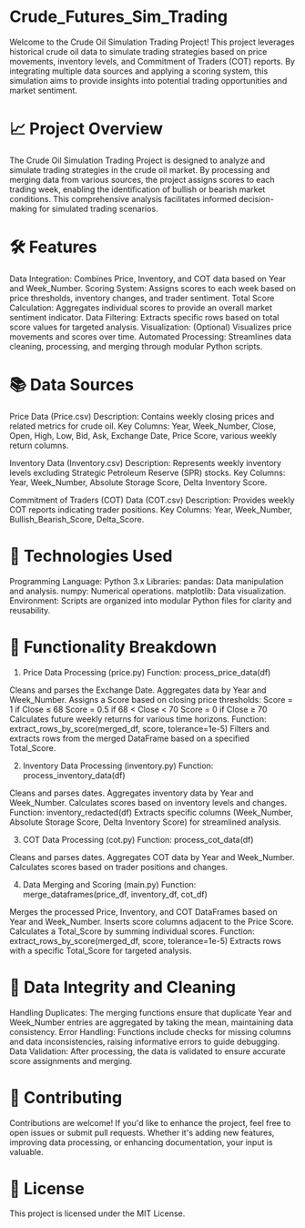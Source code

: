 # Crude_Futures_Sim_Trading

Welcome to the Crude Oil Simulation Trading Project! This project leverages historical crude oil data to simulate trading strategies based on price movements, inventory levels, and Commitment of Traders (COT) reports. By integrating multiple data sources and applying a scoring system, this simulation aims to provide insights into potential trading opportunities and market sentiment.

# 📈 Project Overview
The Crude Oil Simulation Trading Project is designed to analyze and simulate trading strategies in the crude oil market. By processing and merging data from various sources, the project assigns scores to each trading week, enabling the identification of bullish or bearish market conditions. This comprehensive analysis facilitates informed decision-making for simulated trading scenarios.

# 🛠️ Features
Data Integration: Combines Price, Inventory, and COT data based on Year and Week_Number.
Scoring System: Assigns scores to each week based on price thresholds, inventory changes, and trader sentiment.
Total Score Calculation: Aggregates individual scores to provide an overall market sentiment indicator.
Data Filtering: Extracts specific rows based on total score values for targeted analysis.
Visualization: (Optional) Visualizes price movements and scores over time.
Automated Processing: Streamlines data cleaning, processing, and merging through modular Python scripts.

# 📚 Data Sources
Price Data (Price.csv)
Description: Contains weekly closing prices and related metrics for crude oil.
Key Columns: Year, Week_Number, Close, Open, High, Low, Bid, Ask, Exchange Date, Price Score, various weekly return columns.

Inventory Data (Inventory.csv)
Description: Represents weekly inventory levels excluding Strategic Petroleum Reserve (SPR) stocks.
Key Columns: Year, Week_Number, Absolute Storage Score, Delta Inventory Score.

Commitment of Traders (COT) Data (COT.csv)
Description: Provides weekly COT reports indicating trader positions.
Key Columns: Year, Week_Number, Bullish_Bearish_Score, Delta_Score.

# 🧰 Technologies Used
Programming Language: Python 3.x
Libraries:
pandas: Data manipulation and analysis.
numpy: Numerical operations.
matplotlib: Data visualization.
Environment: Scripts are organized into modular Python files for clarity and reusability.

# 📑 Functionality Breakdown
1. Price Data Processing (price.py)
Function: process_price_data(df)

Cleans and parses the Exchange Date.
Aggregates data by Year and Week_Number.
Assigns a Score based on closing price thresholds:
Score = 1 if Close ≤ 68
Score = 0.5 if 68 < Close < 70
Score = 0 if Close ≥ 70
Calculates future weekly returns for various time horizons.
Function: extract_rows_by_score(merged_df, score, tolerance=1e-5)
Filters and extracts rows from the merged DataFrame based on a specified Total_Score.

2. Inventory Data Processing (inventory.py)
Function: process_inventory_data(df)

Cleans and parses dates.
Aggregates inventory data by Year and Week_Number.
Calculates scores based on inventory levels and changes.
Function: inventory_redacted(df)
Extracts specific columns (Week_Number, Absolute Storage Score, Delta Inventory Score) for streamlined analysis.

3. COT Data Processing (cot.py)
Function: process_cot_data(df)

Cleans and parses dates.
Aggregates COT data by Year and Week_Number.
Calculates scores based on trader positions and changes.

4. Data Merging and Scoring (main.py)
Function: merge_dataframes(price_df, inventory_df, cot_df)

Merges the processed Price, Inventory, and COT DataFrames based on Year and Week_Number.
Inserts score columns adjacent to the Price Score.
Calculates a Total_Score by summing individual scores.
Function: extract_rows_by_score(merged_df, score, tolerance=1e-5)
Extracts rows with a specific Total_Score for targeted analysis.

# 📂 Data Integrity and Cleaning
Handling Duplicates: The merging functions ensure that duplicate Year and Week_Number entries are aggregated by taking the mean, maintaining data consistency.
Error Handling: Functions include checks for missing columns and data inconsistencies, raising informative errors to guide debugging.
Data Validation: After processing, the data is validated to ensure accurate score assignments and merging.

# 🤝 Contributing
Contributions are welcome! If you'd like to enhance the project, feel free to open issues or submit pull requests. Whether it's adding new features, improving data processing, or enhancing documentation, your input is valuable.

# 📜 License
This project is licensed under the MIT License.
